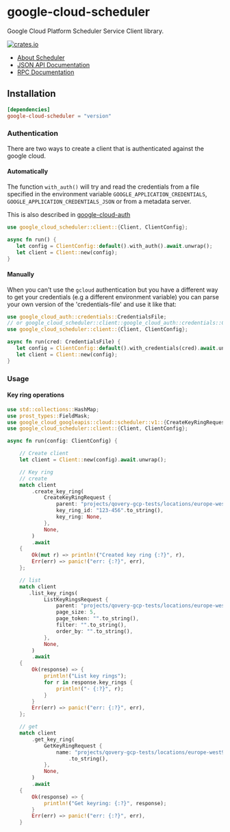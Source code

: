 # google-cloud-scheduler

Google Cloud Platform Scheduler Service Client library.

[![crates.io](https://img.shields.io/crates/v/google-cloud-scheduler.svg)](https://crates.io/crates/google-cloud-scheduler)

* [About Scheduler](https://cloud.google.com/scheduler/)
* [JSON API Documentation](https://cloud.google.com/scheduler/docs/reference/rest)
* [RPC Documentation](https://cloud.google.com/scheduler/docs/reference/rpc)

## Installation

```toml
[dependencies]
google-cloud-scheduler = "version"
```

### Authentication

There are two ways to create a client that is authenticated against the google cloud.

#### Automatically

The function `with_auth()` will try and read the credentials from a file specified in the environment
variable `GOOGLE_APPLICATION_CREDENTIALS`, `GOOGLE_APPLICATION_CREDENTIALS_JSON` or
from a metadata server.

This is also described
in [google-cloud-auth](https://github.com/yoshidan/google-cloud-rust/blob/main/foundation/auth/README.md)

 ```rust
 use google_cloud_scheduler::client::{Client, ClientConfig};

async fn run() {
    let config = ClientConfig::default().with_auth().await.unwrap();
    let client = Client::new(config);
}
 ```

#### Manually

When you can't use the `gcloud` authentication but you have a different way to get your credentials (e.g a different
environment variable)
you can parse your own version of the 'credentials-file' and use it like that:

 ```rust
 use google_cloud_auth::credentials::CredentialsFile;
// or google_cloud_scheduler::client::google_cloud_auth::credentials::CredentialsFile
use google_cloud_scheduler::client::{Client, ClientConfig};

async fn run(cred: CredentialsFile) {
    let config = ClientConfig::default().with_credentials(cred).await.unwrap();
    let client = Client::new(config);
}
 ```

### Usage

#### Key ring operations

 ```rust
 use std::collections::HashMap;
 use prost_types::FieldMask;
 use google_cloud_googleapis::cloud::scheduler::v1::{CreateKeyRingRequest, GetKeyRingRequest, ListKeyRingsRequest};
 use google_cloud_scheduler::client::{Client, ClientConfig};

 async fn run(config: ClientConfig) {

     // Create client
     let client = Client::new(config).await.unwrap();

     // Key ring
     // create
     match client
         .create_key_ring(
             CreateKeyRingRequest {
                 parent: "projects/qovery-gcp-tests/locations/europe-west9".to_string(),
                 key_ring_id: "123-456".to_string(),
                 key_ring: None,
             },
             None,
         )
         .await
     {
         Ok(mut r) => println!("Created key ring {:?}", r),
         Err(err) => panic!("err: {:?}", err),
     };

     // list
     match client
        .list_key_rings(
             ListKeyRingsRequest {
                 parent: "projects/qovery-gcp-tests/locations/europe-west9".to_string(),
                 page_size: 5,
                 page_token: "".to_string(),
                 filter: "".to_string(),
                 order_by: "".to_string(),
             },
             None,
         )
         .await
     {
         Ok(response) => {
             println!("List key rings");
             for r in response.key_rings {
                 println!("- {:?}", r);
             }
         }
         Err(err) => panic!("err: {:?}", err),
     };

     // get
     match client
         .get_key_ring(
             GetKeyRingRequest {
                 name: "projects/qovery-gcp-tests/locations/europe-west9/keyRings/key-ring-for-documentation"
                     .to_string(),
             },
             None,
         )
         .await
     {
         Ok(response) => {
             println!("Get keyring: {:?}", response);
         }
         Err(err) => panic!("err: {:?}", err),
     }
